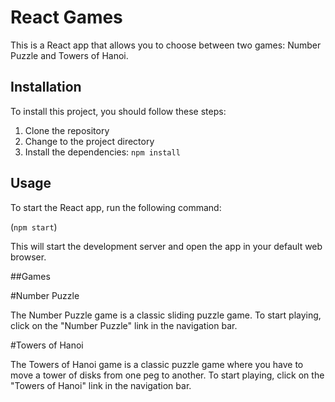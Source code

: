 # React Games

This is a React app that allows you to choose between two games: Number Puzzle and Towers of Hanoi.

## Installation

To install this project, you should follow these steps:

1. Clone the repository
2. Change to the project directory
3. Install the dependencies: `npm install`

## Usage

To start the React app, run the following command:

(`npm start`)

This will start the development server and open the app in your default web browser.

##Games

#Number Puzzle

The Number Puzzle game is a classic sliding puzzle game. To start playing, click on the "Number Puzzle" link in the navigation bar.

#Towers of Hanoi

The Towers of Hanoi game is a classic puzzle game where you have to move a tower of disks from one peg to another. To start playing, click on the "Towers of Hanoi" link in the navigation bar.
